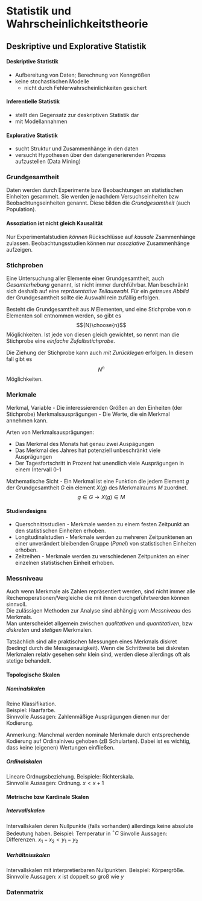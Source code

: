 # Statistik und Wahrscheinlichkeitstheorie

## Deskriptive und Explorative Statistik

#### Deskriptive Statistik 
* Aufbereitung von Daten; Berechnung von Kenngrößen
* keine stochastischen Modelle 
    * nicht durch Fehlerwahrscheinlichkeiten gesichert

#### Inferentielle Statistik 
* stellt den Gegensatz zur deskriptiven Statistik dar
* mit Modellannahmen

#### Explorative Statistik
* sucht Struktur und Zusammenhänge in den daten
* versucht Hypothesen über den datengenerierenden Prozess aufzustellen (Data Mining)

### Grundgesamtheit

Daten werden durch Experimente bzw Beobachtungen an statistischen Einheiten gesammelt. Sie werden je nachdem Versuchseinheiten bzw Beobachtungseinheiten genannt. Diese bilden die _Grundgesamtheit_ (auch Population).

#### Assoziation ist nicht gleich Kausalität

Nur Experimentalstudien _können_ Rückschlüsse auf _kausale_ Zsammenhänge zulassen. Beobachtungsstudien können nur _assoziative_ Zusammenhänge aufzeigen.

### Stichproben

Eine Untersuchung aller Elemente einer Grundgesamtheit, auch _Gesamterhebung_ genannt, ist nicht immer durchführbar. Man beschränkt sich deshalb auf eine _repräsentative Teilauswahl_. Für ein _getreues Abbild_ der Grundgesamtheit sollte die Auswahl rein zufällig erfolgen.

Besteht die Grundgesamtheit aus $N$ Elementen, und eine Stichprobe von $n$ Elementen soll entnommen werden, so gibt es $${N}\choose{n}$$ Möglichkeiten. Ist jede von diesen gleich gewichtet, so nennt man die Stichprobe eine _einfache Zufallsstichprobe_.

Die Ziehung der Stichprobe kann auch _mit Zurücklegen_ erfolgen. In diesem fall gibt es $$N^n$$ Möglichkeiten.

### Merkmale

Merkmal, Variable - Die interessierenden Größen an den Einheiten (der Stichprobe)
Merkmalsausprägungen - Die Werte, die ein Merkmal annehmen kann.

Arten von Merkmalsausprägungen:
* Das Merkmal des Monats hat genau zwei Auspägungen
* Das Merkmal des Jahres hat potenziell unbeschränkt viele Ausprägungen
* Der Tagesfortschritt in Prozent hat unendlich viele Ausprägungen in einem Intervall 0-1

Mathematische Sicht - Ein Merkmal ist eine Funktion die jedem Element $g$ der Grundgesamtheit $G$ ein element $X(g)$ des Merkmalraums $M$ zuordnet. $$g \in G \rightarrow X(g) \in M$$

#### Studiendesigns
* Querschnittsstudien - Merkmale werden zu einem festen Zeitpunkt an den statistischen Einheiten erhoben.
* Longitudinalstudien - Merkmale werden zu mehreren Zeitpunktenen an einer unverändert bleibenden Gruppe (_Panel_) von statistischen Einheiten erhoben.
* Zeitreihen - Merkmale werden zu verschiedenen Zeitpunkten an einer einzelnen statistischen Einheit erhoben.

### Messniveau

Auch wenn Merkmale als Zahlen repräsentiert werden, sind nicht immer alle Rechenoperationen/Vergleiche die mit ihnen durchgeführtwerden können sinnvoll.  
Die zulässigen Methoden zur Analyse sind abhängig vom _Messniveau_ des Merkmals.  
Man unterscheidet allgemein zwischen _qualitativen_ und _quantitativen_, bzw _diskreten_ und _stetigen_ Merkmalen.

Tatsächlich sind alle praktischen Messungen eines Merkmals diskret (bedingt durch die Messgenauigkeit).
Wenn die Schrittweite bei diskreten Merkmalen relativ gesehen sehr klein sind, werden diese allerdings oft als stetige behandelt.

#### Topologische Skalen
##### Nominalskalen 
Reine Klassifikation.  
Beispiel: Haarfarbe.  
Sinnvolle Aussagen: Zahlenmäßige Ausprägungen dienen nur der Kodierung.  
  
Anmerkung: Manchmal werden nominale Merkmale durch entsprechende Kodierung auf Ordinalniveu gehoben (zB Schularten). Dabei ist es wichtig, dass keine (eigenen) Wertungen einfließen.

##### Ordinalskalen
Lineare Ordnugsbeziehung. 
Beispiele: Richterskala.  
Sinnvolle Aussagen: Ordnung. $x < x+1$

#### Metrische bzw Kardinale Skalen
##### Intervallskalen
Intervallskalen deren Nullpunkte (falls vorhanden) allerdings keine absolute Bedeutung haben.
Beispiel: Temperatur in $^{\circ}C$
Sinvolle Aussagen: Differenzen. $x_{1}-x_{2} < y_{1}-y_{2}$

##### Verhältnisskalen
Intervallskalen mit interpretierbaren Nullpunkten.
Beispiel: Körpergröße.
Sinnvolle Aussagen: $x$ ist doppelt so groß wie $y$

### Datenmatrix




